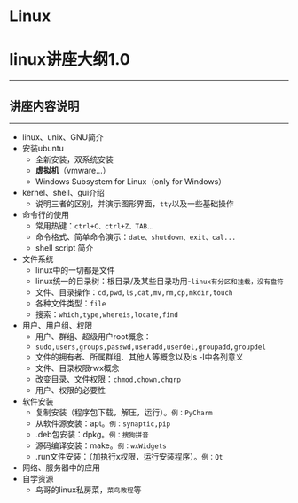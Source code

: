 # Linux
# linux讲座大纲1.0
---------------
## 讲座内容说明
---------------
* linux、unix、GNU简介
* 安装ubuntu
     * 全新安装，双系统安装
     * **虚拟机**（vmware...）
     * Windows Subsystem for Linux（only for Windows）
* kernel、shell、gui介绍
     * 说明三者的区别，并演示图形界面，`tty`以及一些基础操作
* 命令行的使用
     * 常用热键：`ctrl+C、ctrl+Z、TAB`...
     * 命令格式、简单命令演示：`date、shutdown、exit、cal...`
     * shell script 简介
* 文件系统
     * linux中的一切都是文件
     * linux统一的目录树：根目录/及某些目录功用-`linux有分区和挂载，没有盘符`
     * 文件、目录操作：`cd,pwd,ls,cat,mv,rm,cp,mkdir,touch`
     * 各种文件类型：`file`
     * 搜索：`which,type,whereis,locate,find`
* 用户、用户组、权限
     * 用户、群组、超级用户root概念：
     * `sudo,users,groups,passwd,useradd,userdel,groupadd,groupdel`
     * 文件的拥有者、所属群组、其他人等概念以及ls -l中各列意义
     * 文件、目录权限rwx概念
     * 改变目录、文件权限：`chmod,chown,chqrp`
     * 用户、权限的必要性
* 软件安装
     * 复制安装（程序包下载，解压，运行）。`例：PyCharm`
     * 从软件源安装：apt。`例：synaptic,pip`
     * .deb包安装：dpkg。`例：搜狗拼音`
     * 源码编译安装：make。`例：wxWidgets`
     * .run文件安装：（加执行x权限，运行安装程序）。`例：Qt`
* 网络、服务器中的应用
* 自学资源
     * 鸟哥的linux私房菜，`菜鸟教程`等


